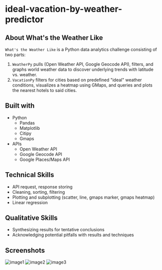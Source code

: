 # ideal-vacation-by-weather-predictor
## About What's the Weather Like

`What's the Weather Like` is a Python data analytics challenge consisting of two parts:
1) `WeatherPy` pulls (Open Weather API, Google Geocode API), filters, and graphs world weather data to discover underlying trends with latitude vs. weather.
2) `VacationPy` filters for cities based on predefined "ideal" weather conditions, visualizes a heatmap using GMaps, and queries and plots the nearest hotels to said cities.

## Built with
- Python
    - Pandas
    - Matplotlib
    - Citipy
    - Gmaps
- APIs
    - Open Weather API
    - Google Geocode API
    - Google Places/Maps API

## Technical Skills
- API request, response storing
- Cleaning, sorting, filtering
- Plotting and subplotting (scatter, line, gmaps marker, gmaps heatmap)
- Linear regression

## Qualitative Skills
- Synthesizing results for tentative conclusions
- Acknowledging potential pitfalls with results and techniques

## Screenshots
![image1](https://user-images.githubusercontent.com/74934154/139472779-634634c5-576d-45c9-9d44-b4473cbf59f0.PNG)
![image2](https://user-images.githubusercontent.com/74934154/139472786-e2db7fa5-494e-4063-8a13-7d79f3b6ae91.PNG)
![image3](https://user-images.githubusercontent.com/74934154/139472788-357bbeaa-ab15-426e-88b9-028c8ba05ede.PNG)